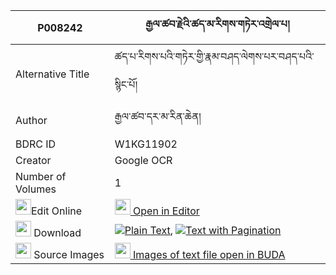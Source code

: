 |P008242|རྒྱལ་ཚབ་རྗེའི་ཚད་མ་རིགས་གཏེར་འགྲེལ་པ། 
| --- | --- 
|Alternative Title |ཚད་པ་རིགས་པའི་གཏེར་གྱི་རྣམ་བཤད་ལེགས་པར་བཤད་པའི་སྙིང་པོ།
|Author| རྒྱལ་ཚབ་དར་མ་རིན་ཆེན།
|BDRC ID | W1KG11902
|Creator | Google OCR
|Number of Volumes| 1
|<img width="25" src="https://img.icons8.com/color/25/000000/edit-property.png">Edit Online| [<img width="25" src="https://avatars.githubusercontent.com/u/45091458?s=200&v=4"> Open in Editor](http://editor.openpecha.org/P008242)
|<img width="25" src="https://img.icons8.com/fluent/48/000000/download-2.png"/>  Download | [![](https://img.icons8.com/color/20/000000/txt.png)Plain Text](https://github.com/Openpecha/P008242/releases/download/v1/gyaltsabje_i_tsema_rik_ter_dre_plain_P008242.zip), [![](https://img.icons8.com/color/20/000000/txt.png)Text with Pagination](https://github.com/Openpecha/P008242/releases/download/v1/gyaltsabje_i_tsema_rik_ter_dre_pages_P008242.zip)
|<img width="25" src="https://img.icons8.com/plasticine/100/000000/pictures-folder.png"/>  Source Images | [<img width="25" src="https://library.bdrc.io/icons/BUDA-small.svg"> Images of text file open in BUDA](https://library.bdrc.io/show/bdr:W1KG11902)